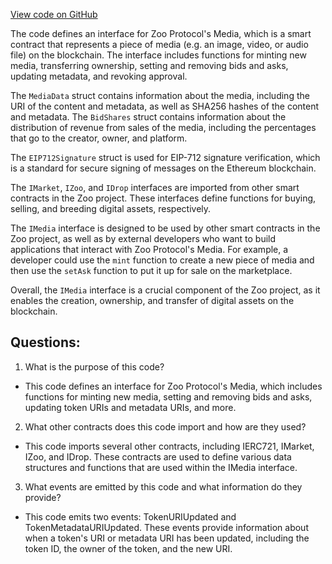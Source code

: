 [View code on GitHub](zoo-labs/zoo/blob/master/contracts/src/interfaces/IMedia.sol)

The code defines an interface for Zoo Protocol's Media, which is a smart contract that represents a piece of media (e.g. an image, video, or audio file) on the blockchain. The interface includes functions for minting new media, transferring ownership, setting and removing bids and asks, updating metadata, and revoking approval. 

The `MediaData` struct contains information about the media, including the URI of the content and metadata, as well as SHA256 hashes of the content and metadata. The `BidShares` struct contains information about the distribution of revenue from sales of the media, including the percentages that go to the creator, owner, and platform. 

The `EIP712Signature` struct is used for EIP-712 signature verification, which is a standard for secure signing of messages on the Ethereum blockchain. 

The `IMarket`, `IZoo`, and `IDrop` interfaces are imported from other smart contracts in the Zoo project. These interfaces define functions for buying, selling, and breeding digital assets, respectively. 

The `IMedia` interface is designed to be used by other smart contracts in the Zoo project, as well as by external developers who want to build applications that interact with Zoo Protocol's Media. For example, a developer could use the `mint` function to create a new piece of media and then use the `setAsk` function to put it up for sale on the marketplace. 

Overall, the `IMedia` interface is a crucial component of the Zoo project, as it enables the creation, ownership, and transfer of digital assets on the blockchain.
## Questions: 
 1. What is the purpose of this code?
- This code defines an interface for Zoo Protocol's Media, which includes functions for minting new media, setting and removing bids and asks, updating token URIs and metadata URIs, and more.

2. What other contracts does this code import and how are they used?
- This code imports several other contracts, including IERC721, IMarket, IZoo, and IDrop. These contracts are used to define various data structures and functions that are used within the IMedia interface.

3. What events are emitted by this code and what information do they provide?
- This code emits two events: TokenURIUpdated and TokenMetadataURIUpdated. These events provide information about when a token's URI or metadata URI has been updated, including the token ID, the owner of the token, and the new URI.